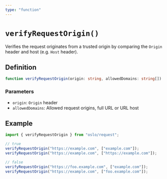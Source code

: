 ```yaml
---
type: "function"
---
```


# `verifyRequestOrigin()`

Verifies the request originates from a trusted origin by comparing the `Origin` header and host (e.g. `Host` header).

## Definition

```ts
function verifyRequestOrigin(origin: string, allowedDomains: string[]): boolean;
```

### Parameters

- `origin`: `Origin` header
- `allowedDomains`: Allowed request origins, full URL or URL host

## Example

```ts
import { verifyRequestOrigin } from "oslo/request";

// true
verifyRequestOrigin("https://example.com", ["example.com"]);
verifyRequestOrigin("https://example.com", ["https://example.com"]);

// false
verifyRequestOrigin("https://foo.example.com", ["example.com"]);
verifyRequestOrigin("https://example.com", ["foo.example.com"]);
```
